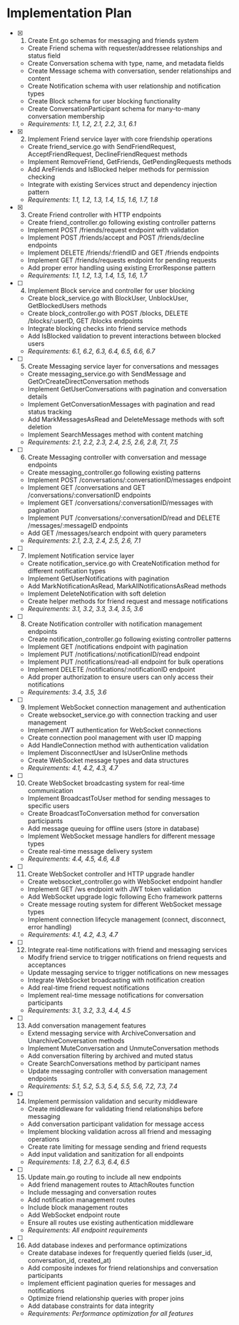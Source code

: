 # Implementation Plan

- [x] 1. Create Ent.go schemas for messaging and friends system

  - Create Friend schema with requester/addressee relationships and status field
  - Create Conversation schema with type, name, and metadata fields
  - Create Message schema with conversation, sender relationships and content
  - Create Notification schema with user relationship and notification types
  - Create Block schema for user blocking functionality
  - Create ConversationParticipant schema for many-to-many conversation membership
  - _Requirements: 1.1, 1.2, 2.1, 2.2, 3.1, 6.1_

- [x] 2. Implement Friend service layer with core friendship operations

  - Create friend_service.go with SendFriendRequest, AcceptFriendRequest, DeclineFriendRequest methods
  - Implement RemoveFriend, GetFriends, GetPendingRequests methods
  - Add AreFriends and IsBlocked helper methods for permission checking
  - Integrate with existing Services struct and dependency injection pattern
  - _Requirements: 1.1, 1.2, 1.3, 1.4, 1.5, 1.6, 1.7, 1.8_

- [x] 3. Create Friend controller with HTTP endpoints

  - Create friend_controller.go following existing controller patterns
  - Implement POST /friends/request endpoint with validation
  - Implement POST /friends/accept and POST /friends/decline endpoints
  - Implement DELETE /friends/:friendID and GET /friends endpoints
  - Implement GET /friends/requests endpoint for pending requests
  - Add proper error handling using existing ErrorResponse pattern
  - _Requirements: 1.1, 1.2, 1.3, 1.4, 1.5, 1.6, 1.7_

- [ ] 4. Implement Block service and controller for user blocking

  - Create block_service.go with BlockUser, UnblockUser, GetBlockedUsers methods
  - Create block_controller.go with POST /blocks, DELETE /blocks/:userID, GET /blocks endpoints
  - Integrate blocking checks into friend service methods
  - Add IsBlocked validation to prevent interactions between blocked users
  - _Requirements: 6.1, 6.2, 6.3, 6.4, 6.5, 6.6, 6.7_

- [ ] 5. Create Messaging service layer for conversations and messages

  - Create messaging_service.go with SendMessage and GetOrCreateDirectConversation methods
  - Implement GetUserConversations with pagination and conversation details
  - Implement GetConversationMessages with pagination and read status tracking
  - Add MarkMessagesAsRead and DeleteMessage methods with soft deletion
  - Implement SearchMessages method with content matching
  - _Requirements: 2.1, 2.2, 2.3, 2.4, 2.5, 2.6, 2.8, 7.1, 7.5_

- [ ] 6. Create Messaging controller with conversation and message endpoints

  - Create messaging_controller.go following existing patterns
  - Implement POST /conversations/:conversationID/messages endpoint
  - Implement GET /conversations and GET /conversations/:conversationID endpoints
  - Implement GET /conversations/:conversationID/messages with pagination
  - Implement PUT /conversations/:conversationID/read and DELETE /messages/:messageID endpoints
  - Add GET /messages/search endpoint with query parameters
  - _Requirements: 2.1, 2.3, 2.4, 2.5, 2.6, 7.1_

- [ ] 7. Implement Notification service layer

  - Create notification_service.go with CreateNotification method for different notification types
  - Implement GetUserNotifications with pagination
  - Add MarkNotificationAsRead, MarkAllNotificationsAsRead methods
  - Implement DeleteNotification with soft deletion
  - Create helper methods for friend request and message notifications
  - _Requirements: 3.1, 3.2, 3.3, 3.4, 3.5, 3.6_

- [ ] 8. Create Notification controller with notification management endpoints

  - Create notification_controller.go following existing controller patterns
  - Implement GET /notifications endpoint with pagination
  - Implement PUT /notifications/:notificationID/read endpoint
  - Implement PUT /notifications/read-all endpoint for bulk operations
  - Implement DELETE /notifications/:notificationID endpoint
  - Add proper authorization to ensure users can only access their notifications
  - _Requirements: 3.4, 3.5, 3.6_

- [ ] 9. Implement WebSocket connection management and authentication

  - Create websocket_service.go with connection tracking and user management
  - Implement JWT authentication for WebSocket connections
  - Create connection pool management with user ID mapping
  - Add HandleConnection method with authentication validation
  - Implement DisconnectUser and IsUserOnline methods
  - Create WebSocket message types and data structures
  - _Requirements: 4.1, 4.2, 4.3, 4.7_

- [ ] 10. Create WebSocket broadcasting system for real-time communication

  - Implement BroadcastToUser method for sending messages to specific users
  - Create BroadcastToConversation method for conversation participants
  - Add message queuing for offline users (store in database)
  - Implement WebSocket message handlers for different message types
  - Create real-time message delivery system
  - _Requirements: 4.4, 4.5, 4.6, 4.8_

- [ ] 11. Create WebSocket controller and HTTP upgrade handler

  - Create websocket_controller.go with WebSocket endpoint handler
  - Implement GET /ws endpoint with JWT token validation
  - Add WebSocket upgrade logic following Echo framework patterns
  - Create message routing system for different WebSocket message types
  - Implement connection lifecycle management (connect, disconnect, error handling)
  - _Requirements: 4.1, 4.2, 4.3, 4.7_

- [ ] 12. Integrate real-time notifications with friend and messaging services

  - Modify friend service to trigger notifications on friend requests and acceptances
  - Update messaging service to trigger notifications on new messages
  - Integrate WebSocket broadcasting with notification creation
  - Add real-time friend request notifications
  - Implement real-time message notifications for conversation participants
  - _Requirements: 3.1, 3.2, 3.3, 4.4, 4.5_

- [ ] 13. Add conversation management features

  - Extend messaging service with ArchiveConversation and UnarchiveConversation methods
  - Implement MuteConversation and UnmuteConversation methods
  - Add conversation filtering by archived and muted status
  - Create SearchConversations method by participant names
  - Update messaging controller with conversation management endpoints
  - _Requirements: 5.1, 5.2, 5.3, 5.4, 5.5, 5.6, 7.2, 7.3, 7.4_

- [ ] 14. Implement permission validation and security middleware

  - Create middleware for validating friend relationships before messaging
  - Add conversation participant validation for message access
  - Implement blocking validation across all friend and messaging operations
  - Create rate limiting for message sending and friend requests
  - Add input validation and sanitization for all endpoints
  - _Requirements: 1.8, 2.7, 6.3, 6.4, 6.5_

- [ ] 15. Update main.go routing to include all new endpoints

  - Add friend management routes to AttachRoutes function
  - Include messaging and conversation routes
  - Add notification management routes
  - Include block management routes
  - Add WebSocket endpoint route
  - Ensure all routes use existing authentication middleware
  - _Requirements: All endpoint requirements_

- [ ] 16. Add database indexes and performance optimizations
  - Create database indexes for frequently queried fields (user_id, conversation_id, created_at)
  - Add composite indexes for friend relationships and conversation participants
  - Implement efficient pagination queries for messages and notifications
  - Optimize friend relationship queries with proper joins
  - Add database constraints for data integrity
  - _Requirements: Performance optimization for all features_
